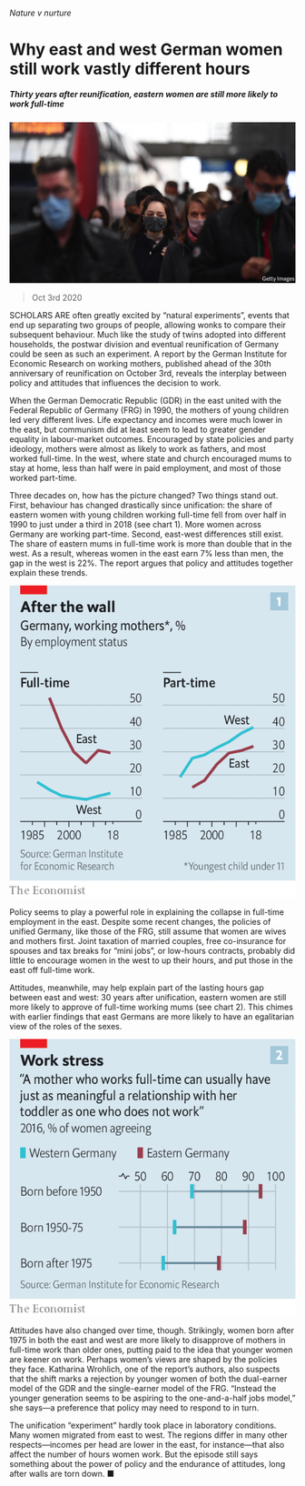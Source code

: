 ###### Nature v nurture

# Why east and west German women still work vastly different hours 

##### Thirty years after reunification, eastern women are still more likely to work full-time 

![image](images/20201003_FNP503.jpg) 

> Oct 3rd 2020 


SCHOLARS ARE often greatly excited by “natural experiments”, events that end up separating two groups of people, allowing wonks to compare their subsequent behaviour. Much like the study of twins adopted into different households, the postwar division and eventual reunification of Germany could be seen as such an experiment. A report by the German Institute for Economic Research on working mothers, published ahead of the 30th anniversary of reunification on October 3rd, reveals the interplay between policy and attitudes that influences the decision to work.


When the German Democratic Republic (GDR) in the east united with the Federal Republic of Germany (FRG) in 1990, the mothers of young children led very different lives. Life expectancy and incomes were much lower in the east, but communism did at least seem to lead to greater gender equality in labour-market outcomes. Encouraged by state policies and party ideology, mothers were almost as likely to work as fathers, and most worked full-time. In the west, where state and church encouraged mums to stay at home, less than half were in paid employment, and most of those worked part-time.



Three decades on, how has the picture changed? Two things stand out. First, behaviour has changed drastically since unification: the share of eastern women with young children working full-time fell from over half in 1990 to just under a third in 2018 (see chart 1). More women across Germany are working part-time. Second, east-west differences still exist. The share of eastern mums in full-time work is more than double that in the west. As a result, whereas women in the east earn 7% less than men, the gap in the west is 22%. The report argues that policy and attitudes together explain these trends.

![image](images/20201003_FNC820.png) 



Policy seems to play a powerful role in explaining the collapse in full-time employment in the east. Despite some recent changes, the policies of unified Germany, like those of the FRG, still assume that women are wives and mothers first. Joint taxation of married couples, free co-insurance for spouses and tax breaks for “mini jobs”, or low-hours contracts, probably did little to encourage women in the west to up their hours, and put those in the east off full-time work.


Attitudes, meanwhile, may help explain part of the lasting hours gap between east and west: 30 years after unification, eastern women are still more likely to approve of full-time working mums (see chart 2). This chimes with earlier findings that east Germans are more likely to have an egalitarian view of the roles of the sexes.

![image](images/20201003_FNC828.png) 



Attitudes have also changed over time, though. Strikingly, women born after 1975 in both the east and west are more likely to disapprove of mothers in full-time work than older ones, putting paid to the idea that younger women are keener on work. Perhaps women’s views are shaped by the policies they face. Katharina Wrohlich, one of the report’s authors, also suspects that the shift marks a rejection by younger women of both the dual-earner model of the GDR and the single-earner model of the FRG. “Instead the younger generation seems to be aspiring to the one-and-a-half jobs model,” she says—a preference that policy may need to respond to in turn.


The unification “experiment” hardly took place in laboratory conditions. Many women migrated from east to west. The regions differ in many other respects—incomes per head are lower in the east, for instance—that also affect the number of hours women work. But the episode still says something about the power of policy and the endurance of attitudes, long after walls are torn down. ■

